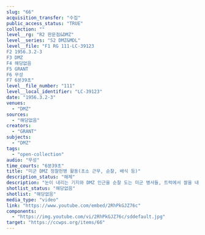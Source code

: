 ```yaml
---
slug: "66"
acquisition_transfer: "수집"
public_access_status: "TRUE"
collection: ""
level__rg: "R2 판문점&DMZ"
level__series: "S2 DMZ&MDL"
level__file: "F1 RG 111-LC-39123
F2 1956.3.2-3
F3 DMZ 
F4 해당없음 
F5 GRANT
F6 무성 
F7 6분39초"
level__file_number: "111"
level__local_identifier: "LC-39123"
date: "1956.3.2-3"
venues: 
  - "DMZ"
sources: 
  - "해당없음"
creators: 
  - "GRANT"
subjects: 
  - "DMZ"
tags: 
  - "open-collection"
audio: "무성"
time_courts: "6분39초"
title: "미군 DMZ 정찰헌병 활동(초소 근무, 순찰, 배식 등)"
description_status: "해제"
description: "눈이 내리는 기지와 DMZ 인근을 순찰 도는 미군 병사들, 트럭에서 쌀을 내리는 장면 등이 이어진다."
shotlist_status: "해당없음"
shotlist: "해당없음"
media_type: "video"
link: "https://www.youtube.com/embed/2RhPkGJZ76c"
components: 
  - "https://img.youtube.com/vi/2RhPkGJZ76c/sddefault.jpg"
target: "https://ccwps.org/items/66"
---
```

